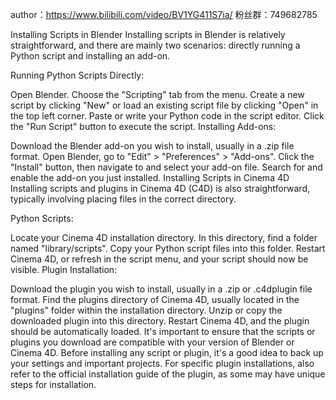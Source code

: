 author：https://www.bilibili.com/video/BV1YG411S7ia/
粉丝群：749682785


Installing Scripts in Blender
Installing scripts in Blender is relatively straightforward, and there are mainly two scenarios: directly running a Python script and installing an add-on.

Running Python Scripts Directly:

Open Blender.
Choose the "Scripting" tab from the menu.
Create a new script by clicking "New" or load an existing script file by clicking "Open" in the top left corner.
Paste or write your Python code in the script editor.
Click the "Run Script" button to execute the script.
Installing Add-ons:

Download the Blender add-on you wish to install, usually in a .zip file format.
Open Blender, go to "Edit" > "Preferences" > "Add-ons".
Click the "Install" button, then navigate to and select your add-on file.
Search for and enable the add-on you just installed.
Installing Scripts in Cinema 4D
Installing scripts and plugins in Cinema 4D (C4D) is also straightforward, typically involving placing files in the correct directory.

Python Scripts:

Locate your Cinema 4D installation directory.
In this directory, find a folder named "library/scripts".
Copy your Python script files into this folder.
Restart Cinema 4D, or refresh in the script menu, and your script should now be visible.
Plugin Installation:

Download the plugin you wish to install, usually in a .zip or .c4dplugin file format.
Find the plugins directory of Cinema 4D, usually located in the "plugins" folder within the installation directory.
Unzip or copy the downloaded plugin into this directory.
Restart Cinema 4D, and the plugin should be automatically loaded.
It's important to ensure that the scripts or plugins you download are compatible with your version of Blender or Cinema 4D. Before installing any script or plugin, it's a good idea to back up your settings and important projects. For specific plugin installations, also refer to the official installation guide of the plugin, as some may have unique steps for installation.





